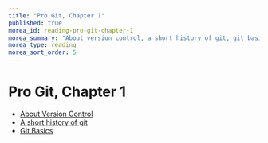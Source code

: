 ```yaml
---
title: "Pro Git, Chapter 1"
published: true
morea_id: reading-pro-git-chapter-1
morea_summary: "About version control, a short history of git, git basics"
morea_type: reading
morea_sort_order: 5
---
```


# Pro Git, Chapter 1

  * [About Version Control](http://git-scm.com/book/en/Getting-Started-About-Version-Control)
  * [A short history of git](http://git-scm.com/book/en/Getting-Started-A-Short-History-of-Git)
  * [Git Basics](http://git-scm.com/book/en/Getting-Started-Git-Basics)








